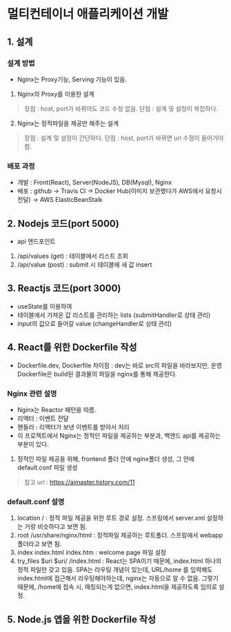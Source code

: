 # 멀티컨테이너 애플리케이션 개발

## 1. 설계
### 설계 방법
- Nginx는 Proxy기능, Serving 기능이 있음.
1. Nginx의 Proxy를 이용한 설계
> 장점 : host, port가 바뀌어도 코드 수정 없음.
> 단점 : 설계 및 설정이 복잡하다.
2. Nginx는 정적파일을 제공만 해주는 설계
> 장점 : 설계 및 설정이 간단하다.
> 단점 : host, port가 바뀌면 url 수정이 들어가야함.

### 배포 과정
- 개발 : Front(React), Server(NodeJS), DB(Mysql), Nginx
- 배포 : github -> Travis CI -> Docker Hub(이미지 보관했다가 AWS에서 요청시 전달) -> AWS ElasticBeanStalk

## 2. Nodejs 코드(port 5000)
- api 엔드포인트
1. /api/values (get) : 테이블에서 리스트 조회
2. /api/value (post) : submit 시 테이블에 새 값 insert

## 3. Reactjs 코드(port 3000)
- useState를 이용하여
- 테이블에서 가져온 값 리스트를 관리하는 lists (submitHandler로 상태 관리)
- input의 값으로 들어갈 value (changeHandler로 상태 관리)

## 4. React를 위한 Dockerfile 작성
- Dockerfile.dev, Dockerfile 차이점 : dev는 바로 src의 파일을 바라보지만, 운영 Dockerfile은 build된 결과물의 파일을 nginx를 통해 제공한다.
### Nginx 관련 설명
- Nginx는 Reactor 패턴을 따름.
- 리액터 : 이벤트 전달
- 핸들러 : 리액터가 보낸 이벤트를 받아서 처리
- 이 프로젝트에서 Nginx는 정적인 파일을 제공하는 부분과, 백엔드 api를 제공하는 부분이 있다.
1. 정적인 파일 제공을 위해, frontend 폴더 안에 nginx폴더 생성, 그 안에 default.conf 파일 생성
> 참고 url : https://aimaster.tistory.com/11

### default.conf 설명
1. location / : 정적 파일 제공을 위한 루트 경로 설정. 스프링에서 server.xml 설정하는 거랑 비슷하다고 보면 됨.
2. root /usr/share/nginx/html : 정적파일 제공하는 루트폴더. 스프링에서 webapp폴더라고 보면 됨.
3. index index.html index.htm : welcome page 파일 설정
4. try_files $uri $uri/ /index.html : React는 SPA이기 때문에, index.html 하나의 정적 파일만 갖고 있음.
  SPA는 라우팅 개념이 있는데, URL/home 를 입력해도 index.html에 접근해서 라우팅해야하는데, nginx는 자동으로 알 수 없음.
  그렇기 때문에, /home에 접속 시, 매칭되는게 없으면, index.html을 제공하도록 임의로 설정.

## 5. Node.js 앱을 위한 Dockerfile 작성

